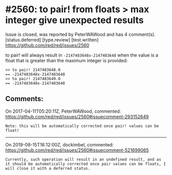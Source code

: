 
#2560: to pair! from floats > max integer give unexpected results
================================================================================
Issue is closed, was reported by PeterWAWood and has 4 comment(s).
[status.deferred] [type.review] [test.written]
<https://github.com/red/red/issues/2560>

to pair! will always result in ```-2147483648x-2147483648``` when the value is a float that is greater than the maximum integer is provided:

```text
>> to pair! 2147483648.0
== -2147483648x-2147483648
>> to pair! 2147483649.0
== -2147483648x-2147483648
```



Comments:
--------------------------------------------------------------------------------

On 2017-04-11T05:20:11Z, PeterWAWood, commented:
<https://github.com/red/red/issues/2560#issuecomment-293152649>

    Note: this will be automatically corrected once pair! values can be float!

--------------------------------------------------------------------------------

On 2019-08-15T16:12:00Z, dockimbel, commented:
<https://github.com/red/red/issues/2560#issuecomment-521699065>

    Currently, such operation will result in an undefined result, and as it should be automatically corrected once pair values can be floats, I will close it with a deferred status.

